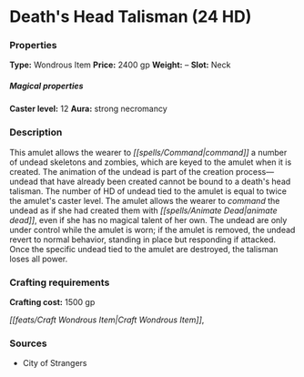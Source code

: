 ﻿---
Title: "Death's Head Talisman (24 HD)"
Type: "Wondrous Item"
Price: "2400 gp"
Weight: "–"
Slot: "Neck"
Caster level: "12"
Aura: "strong necromancy"
Description: |
  "This amulet allows the wearer to command a number of undead skeletons and zombies, which are keyed to the amulet when it is created. The animation of the undead is part of the creation process—undead that have already been created cannot be bound to a _death's head talisman_. The number of HD of undead tied to the amulet is equal to twice the amulet's caster level. The amulet allows the wearer to command the undead as if she had created them with _animate dead_, even if she has no magical talent of her own. The undead are only under control while the amulet is worn; if the amulet is removed, the undead revert to normal behavior, standing in place but responding if attacked. Once the specific undead tied to the amulet are destroyed, the talisman loses all power."
Crafting cost: "1500 gp"
Sources: "['City of Strangers']"
---

# Death's Head Talisman (24 HD)

### Properties

**Type:** Wondrous Item **Price:** 2400 gp **Weight:** – **Slot:** Neck

##### Magical properties

**Caster level:** 12 **Aura:** strong necromancy

### Description

This amulet allows the wearer to _[[spells/Command|command]]_ a number of undead skeletons and zombies, which are keyed to the amulet when it is created. The animation of the undead is part of the creation process—undead that have already been created cannot be bound to a death's head talisman. The number of HD of undead tied to the amulet is equal to twice the amulet's caster level. The amulet allows the wearer to _command_ the undead as if she had created them with _[[spells/Animate Dead|animate dead]]_, even if she has no magical talent of her own. The undead are only under control while the amulet is worn; if the amulet is removed, the undead revert to normal behavior, standing in place but responding if attacked. Once the specific undead tied to the amulet are destroyed, the talisman loses all power.

### Crafting requirements

**Crafting cost:** 1500 gp

_[[feats/Craft Wondrous Item|Craft Wondrous Item]]_,

### Sources

* City of Strangers